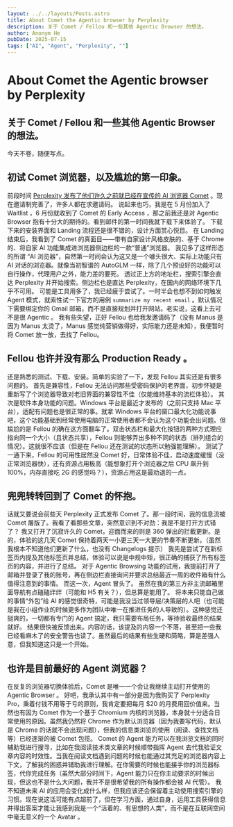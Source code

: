 ```yaml
---
layout: ../../layouts/Posts.astro
title: About Comet the Agentic browser by Perplexity
description: 关于 Comet / Fellou 和一些其他 Agentic Browser 的想法。
author: Anonym He
pubDate: 2025-07-15
tags: ["AI", "Agent", "Perplexity", ""]
---
```

# About Comet the Agentic browser by Perplexity
关于 Comet / Fellou 和一些其他 Agentic Browser 的想法。
 ---
今天不卷，随便写点。

## 初试 Comet 浏览器，以及尴尬的第一印象。
前段时间 [Perplexity 发布了他们许久之前就已经在宣传的 AI 浏览器 Comet](https://www.perplexity.ai/hub/blog/introducing-comet) 。现在邀请制完善了，许多人都在求邀请码。
说起来也巧，我是在 5 月份加入了 Waitlist ，6 月份就收到了 Comet 的 Early Access ，那之前我还是对 Agentic Browser 抱有十分大的期待的。看到邮件的第一时间我就下载下来体验了。
下载下来的安装界面和 Landing 流程还是很不错的，设计方面赏心悦目。
在 Landing 结束后，我看到了 Comet 的真面目——带有自家设计风格皮肤的、基于 Chrome 的、将自家 AI 功能集成进浏览器侧边栏的一款“普通”浏览器。
我见多了这样形态的所谓 “AI 浏览器”，自然第一时间会认为这又是一个噱头很大、实际上功能只有 AI 对话的浏览器。就像当初智谱的 AutoGLM 一样，除了几个预设好的功能可以自行操作，代理用户之外，能力差的要死。
透过正上方的地址栏，搜索引擎会直达 Perplexity 并开始搜索。侧边栏也是直达 Perplexity，在国内的网络环境下几乎不可用。
可能是工具用多了，我已经疲于尝试了。一时半会也想不到如何触发 Agent 模式，就索性试一下官方的用例 `summarize my recent email` 。默认情况下需要绑定你的 Gmail 邮箱，而不是直接规划并打开网站。老实说，这看上去可不是很 Agentic 。
我有些失望，正好 Fellou 也给我发邀请码了（没有 Manus 是因为 Manus 太烫了，Manus 感觉纯营销做得好，实际能力还是未知），我便暂时将 Comet 放一放，去找了 Fellou。
## Fellou 也许并没有那么 Production Ready 。
还是熟悉的测试、下载、安装。简单的实验了一下，发现 Fellou 其实还是有很多问题的。
首先是兼容性，Fellou 无法访问那些受密码保护的老界面，初步怀疑是重新写了个浏览器导致对老旧界面的兼容性不佳（仅能维持基本的流栏体验）。
其次是软件本身功能的问题。Windows 平台是最近才发布的（之前只支持 Mac 平台），适配有问题也是很正常的事。就拿 Windows 平台的窗口最大化功能说事吧，这个功能基础到经常使用电脑的正常使用者都不会认为这个功能会出问题。但尴尬的是 Fellou 的确在这方面翻车了。双击状态栏和最大化按钮的两种方式理应指向同一个大小（且状态共享），Fellou 则能够弄出多种不同的状态（排列组合的情况）。这就很不应该（但是在 Fellou 还在测试的状态所以勉强能理解）。
测试了一通下来，Fellou 的可用性居然没 Comet 好，日常体验不佳，启动速度缓慢（没正常浏览器快），还有资源占用极高（能想象打开个浏览器之后 CPU 飙升到 100%，内存直接吃 2G 的感觉吗？），资源占用这是最劝退的一点。
## 兜兜转转回到了 Comet 的怀抱。
话就又要说会前些天 Perplexity 正式发布 Comet 了。那一段时间，我的信息流被 Comet 屠版了。我看了看那些文章，突然意识到不对劲：我是不是打开方式错了？
我又打开了沉寂许久的 Comet，迎面而来的则是 360 弹出的拦截更新。是的，体验的这几天 Comet 保持着两天一小更三天一大更的节奏不断更新。（虽然我根本不知道他们更新了什么，也没有 Changelogs 提示）
我先是尝试了在新标签页内提及其他标签页并总结，体验可以说是中规中矩，很正确的捕获了所有标签页的内容，并进行了总结。
对于 Agentic Browsing 功能的试用，我提前打开了邮箱并登录了我的账号，再在侧边栏直接询问并要求总结最近一周的收件箱有什么值得注意到的事情。
而这一次，Agent 冒头了。
虽然在我的第三方非主流邮箱里面导航有点磕磕绊绊（可能和 H5 有关？），但总算是能用了。
将本来只能自己做的事情“外包”给 AI 的感觉很奇特，可能是我没当过领导层/决策层的人吧（也可能是我在小组作业的时候更多作为团队中唯一在推进任务的人导致的）。这种感觉还挺爽的，一切都有专门的 Agent 搞定，我只需要布局任务，等待验收最终的结果就好。
结果很快被反馈出来。内容的话，该提及的内容一个不落，甚至把一些我已经看麻木了的安全警告也读了。虽然最后的结果有些生硬和简略，算是差强人意，但我知道这只是一个开始。
## 也许是目前最好的 Agent 浏览器？
在反复的浏览器切换体验后，Comet 是唯一一个会让我继续主动打开使用的 Agentic Browser 。
好吧，我承认其中有一部分是因为我购买了 Perplexity Pro，秉着付钱不用等于亏的原则，我肯定要把每月 $20 的月费用回价值来。当然也有因为 Comet 作为一个基于 Chromium 内核的浏览器，本身就十分适合日常使用的原因。虽然我仍然将 Chrome 作为默认浏览器（因为我要写代码，默认是 Chrome 的话就不会出现问题），但我的信息类浏览的使用（阅读、查找文档等）已经逐渐的被 Comet 包揽。
Comet 的 Agent 能力可以在我浏览文档的同时辅助我进行搜寻，比如在我阅读技术类文章的时候顺带指挥 Agent 去代我验证文章内容的时效性。当我在阅读文档遇到问题的时候也能通过其充足的浏览器内容上下文，了解我的困惑并辅助我进行理解。在你需要的时候也能接手你的浏览器标签，代你完成任务（虽然大部分时间下，Agent 能力只在你主动要求的时候出现，但这也不是什么大问题，我并不是很希望我的所有操作都会被 AI 代管）。
我不知道未来 AI 的应用会变化成什么样，但我应该还会保留着主动使用搜索引擎的习惯。现在说这话可能有点超前了，但在学习方面，通过自身，运用工具获得信息并得出答案才能让我感到我是一个“活着的、有思想的人类”，而不是在互联网空间中毫无意义的一个 Avatar 。
